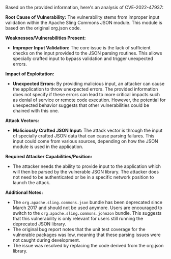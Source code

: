 Based on the provided information, here's an analysis of CVE-2022-47937:

**Root Cause of Vulnerability:**
The vulnerability stems from improper input validation within the Apache Sling Commons JSON module. This module is based on the original org.json code.

**Weaknesses/Vulnerabilities Present:**
- **Improper Input Validation:** The core issue is the lack of sufficient checks on the input provided to the JSON parsing routines. This allows specially crafted input to bypass validation and trigger unexpected errors.

**Impact of Exploitation:**
- **Unexpected Errors:** By providing malicious input, an attacker can cause the application to throw unexpected errors. The provided information does not specify if these errors can lead to more critical impacts such as denial of service or remote code execution. However, the potential for unexpected behavior suggests that other vulnerabilities could be chained with this one.

**Attack Vectors:**
- **Maliciously Crafted JSON Input:** The attack vector is through the input of specially crafted JSON data that can cause parsing failures. This input could come from various sources, depending on how the JSON module is used in the application.

**Required Attacker Capabilities/Position:**
- The attacker needs the ability to provide input to the application which will then be parsed by the vulnerable JSON library.  The attacker does not need to be authenticated or be in a specific network position to launch the attack.

**Additional Notes:**
- The `org.apache.sling.commons.json` bundle has been deprecated since March 2017 and should not be used anymore. Users are encouraged to switch to the `org.apache.sling.commons.johnzon` bundle. This suggests that this vulnerability is only relevant for users still running the deprecated JSON library.
- The original bug report notes that the unit test coverage for the vulnerable packages was low, meaning that these parsing issues were not caught during development.
- The issue was resolved by replacing the code derived from the org.json library.